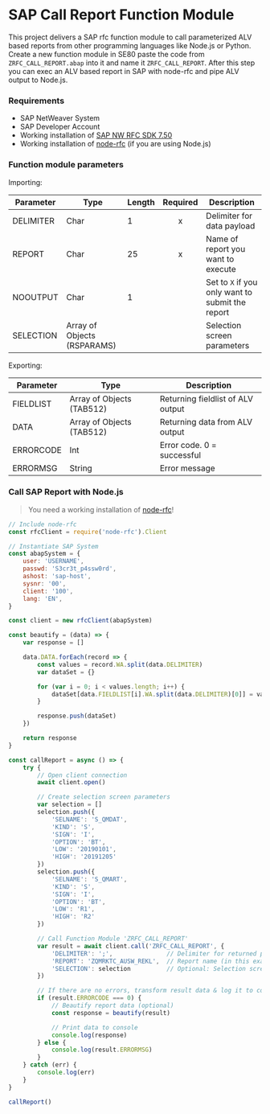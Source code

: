 # SAP Call Report Function Module

This project delivers a SAP rfc function module to call parameterized ALV based reports from other programming languages like Node.js or Python.
Create a new function module in SE80 paste the code from `ZRFC_CALL_REPORT.abap` into it and name it `ZRFC_CALL_REPORT`. After this step you can exec an ALV based report in SAP with node-rfc and pipe ALV output to Node.js.

### Requirements

- SAP NetWeaver System
- SAP Developer Account
- Working installation of [SAP NW RFC SDK 7.50](https://support.sap.com/en/product/connectors/nwrfcsdk.html)
- Working installation of [node-rfc](https://github.com/SAP/node-rfc) (if you are using Node.js)

### Function module parameters

Importing:

| Parameter | Type                        | Length | Required | Description                                      |
| --------- | --------------------------- | ------ | :------: | ------------------------------------------------ |
| DELIMITER | Char                        | 1      | x        | Delimiter for data payload                       |
| REPORT    | Char                        | 25     | x        | Name of report you want to execute               |
| NOOUTPUT  | Char                        | 1      |          | Set to `X` if you only want to submit the report |
| SELECTION | Array of Objects (RSPARAMS) |        |          | Selection screen parameters                      |

Exporting:

| Parameter | Type                      | Description                       |
| --------- | ------------------------- | --------------------------------- |
| FIELDLIST | Array of Objects (TAB512) | Returning fieldlist of ALV output |
| DATA      | Array of Objects (TAB512) | Returning data from ALV output    |
| ERRORCODE | Int                       | Error code. 0 = successful        |
| ERRORMSG  | String                    | Error message                     |

### Call SAP Report with Node.js

> You need a working installation of [node-rfc](https://github.com/SAP/node-rfc)!

```javascript
// Include node-rfc
const rfcClient = require('node-rfc').Client

// Instantiate SAP System
const abapSystem = {
	user: 'USERNAME',
	passwd: 'S3cr3t_p4ssw0rd',
	ashost: 'sap-host',
	sysnr: '00',
	client: '100',
	lang: 'EN',
}

const client = new rfcClient(abapSystem)

const beautify = (data) => {
	var response = []

	data.DATA.forEach(record => {
		const values = record.WA.split(data.DELIMITER)
		var dataSet = {}

		for (var i = 0; i < values.length; i++) {
			dataSet[data.FIELDLIST[i].WA.split(data.DELIMITER)[0]] = values[i]
		}

		response.push(dataSet)
	})

	return response
}

const callReport = async () => {
	try {
		// Open client connection
		await client.open()

		// Create selection screen parameters
		var selection = []
		selection.push({
			'SELNAME': 'S_QMDAT',
			'KIND': 'S',
			'SIGN': 'I',
			'OPTION': 'BT',
			'LOW': '20190101',
			'HIGH': '20191205'
		})
		selection.push({
			'SELNAME': 'S_QMART',
			'KIND': 'S',
			'SIGN': 'I',
			'OPTION': 'BT',
			'LOW': 'R1',
			'HIGH': 'R2'
		})

		// Call Function Module 'ZRFC_CALL_REPORT'
		var result = await client.call('ZRFC_CALL_REPORT', {
			'DELIMITER': ';',				// Delimiter for returned payload
			'REPORT': 'ZQMRKTC_AUSW_REKL',	// Report name (in this example a custom report)
			'SELECTION': selection			// Optional: Selection screen parameters
		})

		// If there are no errors, transform result data & log it to console
		if (result.ERRORCODE === 0) {
			// Beautify report data (optional)
			const response = beautify(result)

			// Print data to console
			console.log(response)
		} else {
			console.log(result.ERRORMSG)
		}
	} catch (err) {
		console.log(err)
	}
}

callReport()
```
